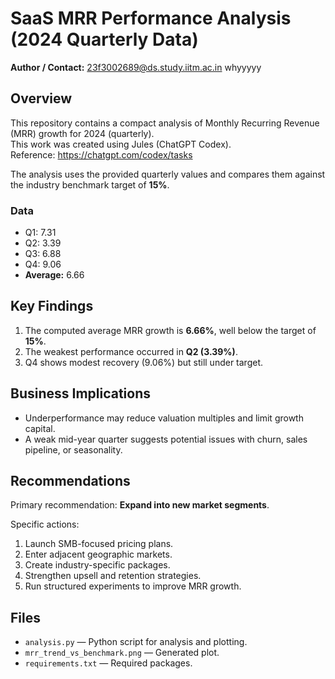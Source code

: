 # SaaS MRR Performance Analysis (2024 Quarterly Data)

**Author / Contact:** 23f3002689@ds.study.iitm.ac.in
whyyyyy

## Overview
This repository contains a compact analysis of Monthly Recurring Revenue (MRR) growth for 2024 (quarterly).  
This work was created using Jules (ChatGPT Codex).  
Reference: https://chatgpt.com/codex/tasks  

The analysis uses the provided quarterly values and compares them against the industry benchmark target of **15%**.

### Data
- Q1: 7.31
- Q2: 3.39
- Q3: 6.88
- Q4: 9.06
- **Average:** 6.66

## Key Findings
1. The computed average MRR growth is **6.66%**, well below the target of **15%**.
2. The weakest performance occurred in **Q2 (3.39%)**.
3. Q4 shows modest recovery (9.06%) but still under target.

## Business Implications
- Underperformance may reduce valuation multiples and limit growth capital.
- A weak mid-year quarter suggests potential issues with churn, sales pipeline, or seasonality.

## Recommendations
Primary recommendation: **Expand into new market segments**.  

Specific actions:
1. Launch SMB-focused pricing plans.
2. Enter adjacent geographic markets.
3. Create industry-specific packages.
4. Strengthen upsell and retention strategies.
5. Run structured experiments to improve MRR growth.

## Files
- `analysis.py` — Python script for analysis and plotting.
- `mrr_trend_vs_benchmark.png` — Generated plot.
- `requirements.txt` — Required packages.
